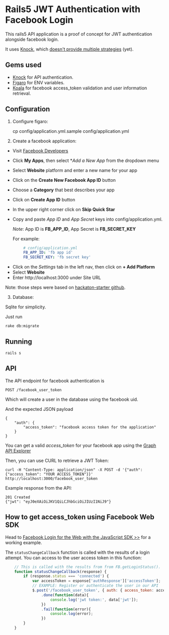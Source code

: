 # Rails5 JWT Authentication with Facebook Login

This rails5 API application is a proof of concept for JWT authentication alongside facebook login.

It uses [Knock](https://github.com/nsarno/knock), which [doesn't provide multiple strategies](https://github.com/nsarno/knock/issues/11) (yet).

## Gems used

- [Knock](https://github.com/nsarno/knock) for API authentication.
- [Figaro](https://github.com/laserlemon/figaro) for ENV variables.
- [Koala](https://github.com/arsduo/koala) for facebook access_token validation and user information retrieval.
 
## Configuration

1) Configure figaro:

    cp config/application.yml.sample config/application.yml

2) Create a facebook application:

- Visit [Facebook Developers](https://developers.facebook.com/)
- Click **My Apps**, then select *_Add a New App_ from the dropdown menu
- Select **Website** platform and enter a new name for your app
- Click on the **Create New Facebook App ID** button
- Choose a **Category** that best describes your app
- Click on **Create App ID** button
- In the upper right corner click on **Skip Quick Star**
- Copy and paste _App ID_ and _App Secret_ keys into config/application.yml.

    _Note_: App ID is **FB_APP_ID**, App Secret is **FB_SECRET_KEY**
    
    For example:
```yaml
        # config/application.yml
        FB_APP_ID: 'fb app id'
        FB_SECRET_KEY: 'fb secret key'
```

- Click on the *Settings* tab in the left nav, then click on **+ Add Platform**
- Select **Website**
- Enter http://localhost:3000 under Site URL

Note: those steps were based on [hackaton-starter github](https://github.com/sahat/hackathon-starter#obtaining-api-keys).

3) Database:

Sqlite for simplicity.

Just run

    rake db:migrate
        
## Running

    rails s
    
## API

The API endpoint for facebook authentication is

    POST /facebook_user_token
    
Which will create a user in the database using the facebook uid.
    
And the expected JSON payload

    {
        "auth": {
            "access_token": "facebook access token for the application"
        }
    }
    
You can get a valid _access_token_ for your facebook app using the [Graph API Explorer](https://developers.facebook.com/tools/explorer/)

Then, you can use CURL to retrieve a JWT Token:

    curl -H "Content-Type: application/json" -X POST -d '{"auth": {"access_token": "YOUR ACCESS_TOKEN"}}' http://localhost:3000/facebook_user_token

Example response from the API:
    
    201 Created
    {"jwt": "eyJ0eXAiOiJKV1QiLCJhbGciOiJIUzI1NiJ9"}
    
## How to get access_token using Facebook Web SDK

Head to [Facebook Login for the Web with the JavaScript SDK >>](https://developers.facebook.com/docs/facebook-login/web) for a working example.

The ```statusChangeCallback``` function is called with the results of a login attempt. You can access to the user access token in this function:

```js
    // This is called with the results from from FB.getLoginStatus().
    function statusChangeCallback(response) {
        if (response.status === 'connected') {
            var accessToken = esponse['authResponse']['accessToken'];
            // EXAMPLE: Register or authenticate the user in our API
            $.post('/facebook_user_token', { auth: { access_token: accessToken } })
                .done(function(data){
                    console.log('jwt token:', data['jwt']);
                })
                .fail(function(error){
                    console.log(error);
                })
        }
    }
```
